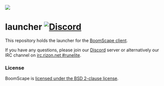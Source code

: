 ![](https://runelite.net/img/logo.png)
# launcher [![Discord](https://img.shields.io/discord/301497432909414422.svg)](https://discord.gg/mePCs8U)

This repository holds the launcher for the [BoomScape client](https://github.com/runelite/runelite).

If you have any questions, please join our [Discord](https://discord.gg/mePCs8U) server or alternatively our IRC channel on [irc.rizon.net #runelite](http://qchat.rizon.net/?channels=runelite&uio=d4).

### License

BoomScape is [licensed under the BSD 2-clause license](https://github.com/runelite/launcher/blob/master/LICENSE).
